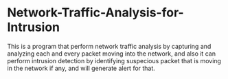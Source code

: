 # Network-Traffic-Analysis-for-Intrusion
This is a program that perform network traffic analysis by capturing and analyzing each and every packet moving into the network, and also it can perform intrusion detection by identifying suspecious packet that is moving in the network if any, and will generate alert for that.
